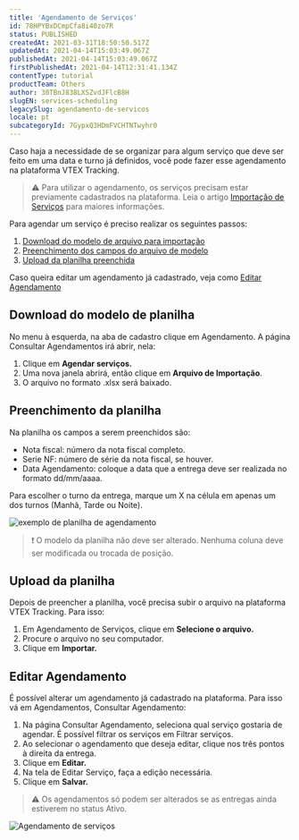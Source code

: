 ```yaml
---
title: 'Agendamento de Serviços'
id: 78HPYBxDCmpCfa8i40zo7R
status: PUBLISHED
createdAt: 2021-03-31T18:50:50.517Z
updatedAt: 2021-04-14T15:03:49.067Z
publishedAt: 2021-04-14T15:03:49.067Z
firstPublishedAt: 2021-04-14T12:31:41.134Z
contentType: tutorial
productTeam: Others
author: 30TBnJ838LXSZvdJFlcB8H
slugEN: services-scheduling
legacySlug: agendamento-de-servicos
locale: pt
subcategoryId: 7GypxQ3HDmFVCHTNTwyhr0
---
```


Caso haja a necessidade de se organizar para algum serviço que deve ser feito em uma data e turno já definidos, você  pode fazer esse agendamento na plataforma VTEX Tracking.

> ⚠️ Para utilizar o agendamento, os serviços precisam estar previamente cadastrados na plataforma.  Leia o artigo [Importação de Serviços](https://vtexhelp.myvtex.com/tutorial/importacao-de-servicos--2LRgMnGbX0af7krrs6tXy3?__bindingAddress=vtexhelp.myvtex.com/) para maiores informações.

Para agendar um serviço é preciso realizar os seguintes passos:

1. [Download do modelo de arquivo para importação](#download-do-modelo-de-planilha)
2. [Preenchimento dos campos do arquivo de modelo](#preenchimento-da-planilha)
3. [Upload da planilha preenchida](#upload-da-planilha) 

Caso queira editar um agendamento já cadastrado, veja como [Editar Agendamento](#editar-agendamento)

## Download do modelo de planilha

No menu à esquerda, na aba de cadastro clique em Agendamento. A página Consultar Agendamentos irá abrir, nela:

1. Clique em __Agendar serviços.__
2. Uma nova janela abrirá, então clique em __Arquivo de Importação__.
3. O arquivo no formato .xlsx será baixado.

## Preenchimento da planilha

Na planilha os campos a serem preenchidos são:

- Nota fiscal: número da nota fiscal completo.
- Serie NF: número de série da nota fiscal, se houver.
- Data Agendamento: coloque a data que a entrega deve ser realizada no formato dd/mm/aaaa.

Para escolher o turno da entrega, marque um X na célula em apenas um dos turnos (Manhã, Tarde ou Noite).

![exemplo de planilha de agendamento](https://cdn.statically.io/gh/vtexdocs/help-center-content/refs/heads/main/docs/pt/tutorials/vtex-tracking/servi%C3%A7os/agendamento-de-servicos_1.png)

> ❗ O modelo da planilha não deve ser alterado. Nenhuma coluna deve ser modificada ou trocada de posição.

## Upload da planilha

Depois de preencher a planilha, você precisa subir o arquivo na plataforma VTEX Tracking. Para isso:

1. Em Agendamento de Serviços, clique em __Selecione o arquivo.__
2. Procure o arquivo no seu computador.
3. Clique em __Importar.__

## Editar Agendamento

É possível alterar um agendamento já cadastrado na plataforma. Para isso vá em Agendamentos, Consultar Agendamento:

1. Na página Consultar Agendamento, seleciona qual serviço gostaria de agendar. É possível filtrar os serviços em Filtrar serviços.
2. Ao selecionar o agendamento que deseja editar, clique nos três pontos à direita da entrega.
3. Clique em __Editar.__
4. Na tela de Editar Serviço, faça a edição necessária.
5. Clique em __Salvar.__

> ⚠️ Os agendamentos só podem ser alterados se as entregas ainda estiverem no status Ativo.

![Agendamento de serviços](https://cdn.statically.io/gh/vtexdocs/help-center-content/refs/heads/main/docs/pt/tutorials/vtex-tracking/servi%C3%A7os/agendamento-de-servicos_2.gif)
